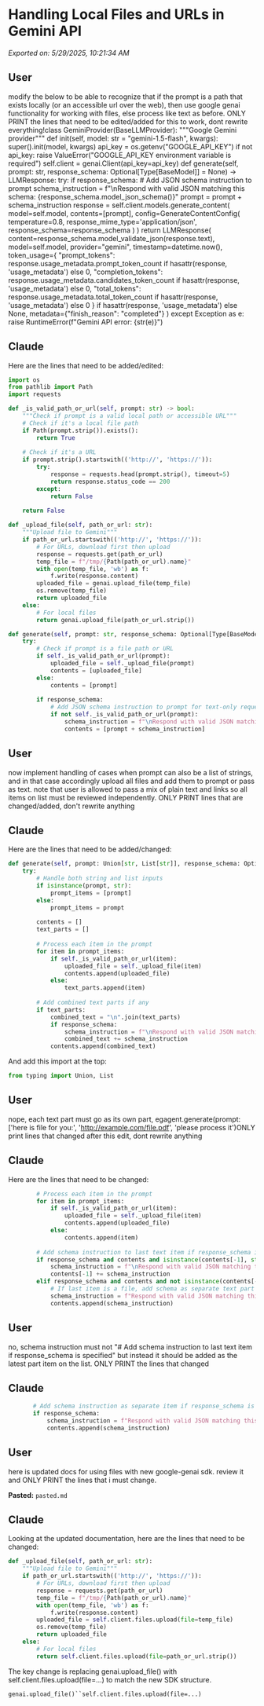 # Handling Local Files and URLs in Gemini API

*Exported on: 5/29/2025, 10:21:34 AM*

## User

modify the below to be able to recognize that if the prompt is a path that exists locally (or an accessible url over the web), then use google genai functionality for working with files, else process like text as before. ONLY PRINT the lines that need to be edited/added for this to work, dont rewrite everything!class GeminiProvider(BaseLLMProvider):
    """Google Gemini provider"""    def init(self, model: str = "gemini-1.5-flash", kwargs):
        super().init(model, kwargs)
        api_key = os.getenv("GOOGLE_API_KEY")
        if not api_key:
            raise ValueError("GOOGLE_API_KEY environment variable is required")
        self.client = genai.Client(api_key=api_key)    def generate(self, prompt: str, response_schema: Optional[Type[BaseModel]] = None) -> LLMResponse:
        try:
            if response_schema:
                # Add JSON schema instruction to prompt
                schema_instruction = f"\nRespond with valid JSON matching this schema: {response_schema.model_json_schema()}"
                prompt = prompt + schema_instruction            response = self.client.models.generate_content(
                model=self.model,
                contents=[prompt],
                config=GenerateContentConfig(
                    temperature=0.8,
                    response_mime_type='application/json',
                    response_schema=response_schema
                )
            )            return LLMResponse(
                content=response_schema.model_validate_json(response.text),
                model=self.model,
                provider="gemini",
                timestamp=datetime.now(),
                token_usage={
                    "prompt_tokens": response.usage_metadata.prompt_token_count if hasattr(response, 'usage_metadata') else 0,
                    "completion_tokens": response.usage_metadata.candidates_token_count if hasattr(response, 'usage_metadata') else 0,
                    "total_tokens": response.usage_metadata.total_token_count if hasattr(response, 'usage_metadata') else 0
                } if hasattr(response, 'usage_metadata') else None,
                metadata={"finish_reason": "completed"}
            )
        except Exception as e:
            raise RuntimeError(f"Gemini API error: {str(e)}")

## Claude

Here are the lines that need to be added/edited:

```python
import os
from pathlib import Path
import requests

def _is_valid_path_or_url(self, prompt: str) -> bool:
    """Check if prompt is a valid local path or accessible URL"""
    # Check if it's a local file path
    if Path(prompt.strip()).exists():
        return True
    
    # Check if it's a URL
    if prompt.strip().startswith(('http://', 'https://')):
        try:
            response = requests.head(prompt.strip(), timeout=5)
            return response.status_code == 200
        except:
            return False
    
    return False

def _upload_file(self, path_or_url: str):
    """Upload file to Gemini"""
    if path_or_url.startswith(('http://', 'https://')):
        # For URLs, download first then upload
        response = requests.get(path_or_url)
        temp_file = f"/tmp/{Path(path_or_url).name}"
        with open(temp_file, 'wb') as f:
            f.write(response.content)
        uploaded_file = genai.upload_file(temp_file)
        os.remove(temp_file)
        return uploaded_file
    else:
        # For local files
        return genai.upload_file(path_or_url.strip())

def generate(self, prompt: str, response_schema: Optional[Type[BaseModel]] = None) -> LLMResponse:
    try:
        # Check if prompt is a file path or URL
        if self._is_valid_path_or_url(prompt):
            uploaded_file = self._upload_file(prompt)
            contents = [uploaded_file]
        else:
            contents = [prompt]
            
        if response_schema:
            # Add JSON schema instruction to prompt for text-only requests
            if not self._is_valid_path_or_url(prompt):
                schema_instruction = f"\nRespond with valid JSON matching this schema: {response_schema.model_json_schema()}"
                contents = [prompt + schema_instruction]
```

## User

now implement handling of cases when prompt can also be a list of strings, and in that case accordingly upload all files and add them to prompt or pass as text. note that user is allowed to pass a mix of plain text and links so all items on list must be reviewed independently. ONLY PRINT lines that are changed/added, don't rewrite anything

## Claude

Here are the lines that need to be added/changed:

```python
def generate(self, prompt: Union[str, List[str]], response_schema: Optional[Type[BaseModel]] = None) -> LLMResponse:
    try:
        # Handle both string and list inputs
        if isinstance(prompt, str):
            prompt_items = [prompt]
        else:
            prompt_items = prompt
            
        contents = []
        text_parts = []
        
        # Process each item in the prompt
        for item in prompt_items:
            if self._is_valid_path_or_url(item):
                uploaded_file = self._upload_file(item)
                contents.append(uploaded_file)
            else:
                text_parts.append(item)
        
        # Add combined text parts if any
        if text_parts:
            combined_text = "\n".join(text_parts)
            if response_schema:
                schema_instruction = f"\nRespond with valid JSON matching this schema: {response_schema.model_json_schema()}"
                combined_text += schema_instruction
            contents.append(combined_text)
```

And add this import at the top:

```python
from typing import Union, List
```

## User

nope, each text part must go as its own part, egagent.generate(prompt: ['here is file for you:', 'http://example.com/file.pdf', 'please process it')ONLY print lines that changed after this edit, dont rewrite anything

## Claude

Here are the lines that need to be changed:

```python
        # Process each item in the prompt
        for item in prompt_items:
            if self._is_valid_path_or_url(item):
                uploaded_file = self._upload_file(item)
                contents.append(uploaded_file)
            else:
                contents.append(item)
        
        # Add schema instruction to last text item if response_schema is specified
        if response_schema and contents and isinstance(contents[-1], str):
            schema_instruction = f"\nRespond with valid JSON matching this schema: {response_schema.model_json_schema()}"
            contents[-1] += schema_instruction
        elif response_schema and contents and not isinstance(contents[-1], str):
            # If last item is a file, add schema as separate text part
            schema_instruction = f"Respond with valid JSON matching this schema: {response_schema.model_json_schema()}"
            contents.append(schema_instruction)
```

## User

no, schema instruction must not "# Add schema instruction to last text item if response_schema is specified" but instead it should be added as the latest part item on the list. ONLY PRINT the lines that changed

## Claude

```python
       # Add schema instruction as separate item if response_schema is specified
       if response_schema:
           schema_instruction = f"Respond with valid JSON matching this schema: {response_schema.model_json_schema()}"
           contents.append(schema_instruction)
```

## User

here is updated docs for using files with new google-genai sdk. review it and ONLY PRINT the lines that i must change.

**Pasted:** `pasted.md`

## Claude

Looking at the updated documentation, here are the lines that need to be changed:

```python
def _upload_file(self, path_or_url: str):
    """Upload file to Gemini"""
    if path_or_url.startswith(('http://', 'https://')):
        # For URLs, download first then upload
        response = requests.get(path_or_url)
        temp_file = f"/tmp/{Path(path_or_url).name}"
        with open(temp_file, 'wb') as f:
            f.write(response.content)
        uploaded_file = self.client.files.upload(file=temp_file)
        os.remove(temp_file)
        return uploaded_file
    else:
        # For local files
        return self.client.files.upload(file=path_or_url.strip())
```

The key change is replacing genai.upload_file() with self.client.files.upload(file=...) to match the new SDK structure.

`genai.upload_file()``self.client.files.upload(file=...)`

